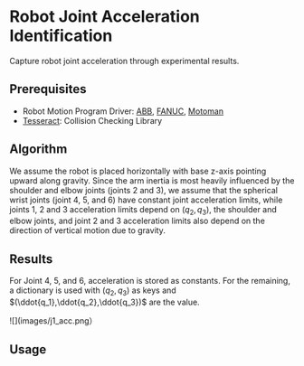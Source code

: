 # Robot Joint Acceleration Identification
Capture robot joint acceleration through experimental results.

## Prerequisites
* Robot Motion Program Driver: [ABB](https://github.com/rpiRobotics/abb_motion_program_exec), [FANUC](https://github.com/eric565648/fanuc_motion_program_exec), [Motoman](https://github.com/hehonglu123/dx200_motion_progam_exec)
* [Tesseract](https://github.com/tesseract-robotics/tesseract): Collision Checking Library

## Algorithm

We assume the robot is placed horizontally with base z-axis pointing upward along gravity. Since the arm inertia is most heavily influenced by the shoulder and elbow joints (joints 2 and 3), 
we assume that the spherical wrist joints (joint 4, 5, and 6) have constant joint acceleration limits, while joints 1, 2 and 3 acceleration limits depend on $(q_2,q_3)$, 
the shoulder and elbow joints, and joint 2 and 3 acceleration limits also depend on the direction of vertical motion due to gravity. 

## Results
For Joint 4, 5, and 6, acceleration is stored as constants. For the remaining, a dictionary is used with $(q_2,q_3)$ as keys and $(\ddot{q_1},\ddot{q_2},\ddot{q_3})$ are the value.

![](images/j1_acc.png）
## Usage

